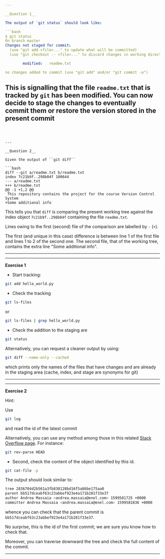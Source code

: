 ```yaml
---

__Question 1__

The output of `git status` should look like:

```bash
$ git status
On branch master
Changes not staged for commit:
  (use "git add <file>..." to update what will be committed)
  (use "git checkout -- <file>..." to discard changes in working directory)

        modified:   readme.txt

no changes added to commit (use "git add" and/or "git commit -a")
```

This is signalling that the file `readme.txt` that is tracked by `git` has been modified. 
You can now decide to stage the changes to eventually commit them
 or restore the version stored in the present commit
---
```



---

__Question 2__

Given the output of ``git diff``

```bash
diff --git a/readme.txt b/readme.txt
index 7c21b9f..298b04f 100644
--- a/readme.txt
+++ b/readme.txt
@@ -1 +1,2 @@
 This repository contains the project for the course Version Control System
+Some additional info
```

This tells you that ``diff`` is comparing the present working tree against the index object
 `7c21b9f..298b04f` containing the file `readme.txt`.
 
Lines owing to the first (second) file of the comparison are labelled by ``-`` (``+``).

The first (and unique in this case) difference is between line 1 of the first file
 and lines 1 to 2 of the second one. The second file, that of the working tree, 
 contains the extra line "Some additional info".

---


___


__Exercise 1__

- Start tracking:
```bash
git add hello_world.py
```

- Check the tracking
```bash
git ls-files
```

 or

```bash
git ls-files | grep hello_world.py
```

- Check the addition to the staging are

```bash
git status
```
Alternatively, you can request a cleaner output by using:

```bash
git diff --name-only --cached
``` 

which prints only the names of the files that have changes and are already in the staging area
(cache, index, and stage are synonyms for git)
___


___

__Exercise 2__

Hint:

Use 
```bash
git log
```

and read the id of the latest commit

Alternatively, you can use any method among those in this related [Stack Overflow page](https://stackoverflow.com/questions/1967967/git-command-to-display-head-commit-id).
For instance:

```bash
git rev-parse HEAD
```
 
- Second, check the content of the object identified by this id.

```bash
git cat-file -p 
```

The output should look similar to:

```bash
tree 2836704d2b561a3fb838128bd16f5a86be175aa0
parent bb517dceabf63c23abbef923e4a171b281f33e37
author Andrea Massaia <andrea.massaia@enel.com> 1599581725 +0000
committer Andrea Massaia <andrea.massaia@enel.com> 1599581836 +0000
```

whence you can check that the parent commit is ``bb517dceabf63c23abbef923e4a171b281f33e37``.

No surprise, this is the id of the first commit; we are sure you know how to check that.

Moreover, you can traverse downward the tree and check the full content of the commit.

---
